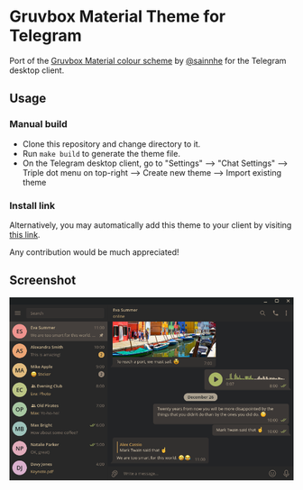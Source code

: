 # Gruvbox Material Theme for Telegram
Port of the [Gruvbox Material colour scheme](https://github.com/sainnhe/gruvbox-material) by [@sainnhe](https://github.com/sainnhe) for the Telegram desktop client.

## Usage
### Manual build
* Clone this repository and change directory to it.
* Run `make build` to generate the theme file.
* On the Telegram desktop client, go to "Settings" --> "Chat Settings" --> Triple dot menu on top-right --> Create new theme --> Import existing theme

### Install link
Alternatively, you may automatically add this theme to your client by visiting [this link](https://t.me/addtheme/gruvmaterialdark).

Any contribution would be much appreciated!

## Screenshot

![Screenshot](screenshot.png?raw=true)

